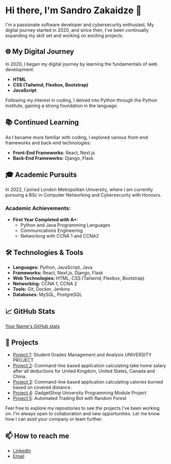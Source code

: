 # Hi there, I'm Sandro Zakaidze 👋

I'm a passionate software developer and cybersecurity enthusiast. My digital journey started in 2020, and since then, I've been continually expanding my skill set and working on exciting projects.

## 🌐 My Digital Journey

In 2020, I began my digital journey by learning the fundamentals of web development:
- **HTML**
- **CSS (Tailwind, Flexbox, Bootstrap)**
- **JavaScript**

Following my interest in coding, I delved into Python through the Python Institute, gaining a strong foundation in the language.

## 📚 Continued Learning

As I became more familiar with coding, I explored various front-end frameworks and back-end technologies:
- **Front-End Frameworks:** React, Next.js
- **Back-End Frameworks:** Django, Flask

## 🎓 Academic Pursuits

In 2022, I joined London Metropolitan University, where I am currently pursuing a BSc in Computer Networking and Cybersecurity with Honours. 

### Academic Achievements:
- **First Year Completed with A+:**
  - Python and Java Programming Languages
  - Communications Engineering
  - Networking with CCNA 1 and CCNA2

## 🛠️ Technologies & Tools

- **Languages:** Python, JavaScript, Java
- **Frameworks:** React, Next.js, Django, Flask
- **Web Technologies:** HTML, CSS (Tailwind, Flexbox, Bootstrap)
- **Networking:** CCNA 1, CCNA 2
- **Tools:** Git, Docker, Jenkins
- **Databases:** MySQL, PostgreSQL

## 📈 GitHub Stats

[Your Name's GitHub stats](https://github-readme-stats.vercel.app/api?username=yourusername&show_icons=true&theme=radical)


## 🔧 Projects

- [Project 1](https://github.com/Rememberwhy/python-uni-project): Student Grades Management and Analysis UNIVERSITY PROJECT
- [Project 2](https://github.com/Rememberwhy/take-home-salary-calculator): Command-line based application calculating take home salary after all deductions for United Kingdom, United States, Canada and China.
- [Project 3](https://github.com/Rememberwhy/distance-and-calories-tracker): Command-line based application calculating calories burned based on covered distance.
- [Project 4](https://github.com/Rememberwhy/programming-university-project): GadgetShop University Programming Module Project
- [Project 5](https://github.com/Rememberwhy/trading-bot): Automated Trading Bot with Random Forest

Feel free to explore my repositories to see the projects I’ve been working on. I'm always open to collaboration and new opportunities. Let me know how I can assit your company or team further. 

## 📫 How to reach me


- [LinkedIn](https://uk.linkedin.com/in/sandro-zakaidze-bb425a1a1)
- [Email](mailto:Sandrowest501@outlook.com)
